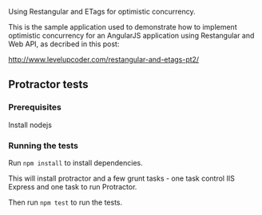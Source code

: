 Using Restangular and ETags for optimistic concurrency.

This is the sample application used to demonstrate how to implement optimistic concurrency for an AngularJS application using Restangular and Web API, as decribed in this post:

http://www.levelupcoder.com/restangular-and-etags-pt2/
## Protractor tests

### Prerequisites

Install nodejs

### Running the tests

Run `npm install` to install dependencies.

This will install protractor and a few grunt tasks - one task control IIS Express and one task to run Protractor.

Then run `npm test` to run the tests.
